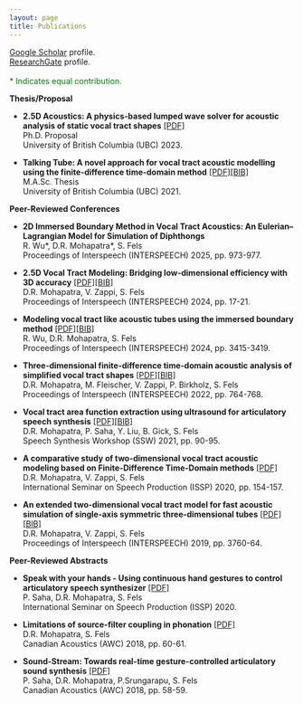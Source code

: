 ```yaml
---
layout: page
title: Publications
---
```


<a href="https://scholar.google.com/citations?user=HzIWE5kAAAAJ" target="_blank">Google Scholar</a> profile.<br />
<a href="https://www.researchgate.net/profile/Debasish-Mohapatra-4" target="_blank">ResearchGate</a> profile.<br /><br />
<span style="color: green;">* Indicates equal contribution.</span>

**Thesis/Proposal**
- **2.5D Acoustics: A physics-based lumped wave solver for acoustic analysis of static vocal tract shapes** [[PDF]](https://www.dropbox.com/scl/fi/7loyrv58t0mxt5c6r1jwu/mohapatra_2023_phd_proposal.pdf?rlkey=0st0zo0apmm6bpxeansbolb0t&dl=0)\
	Ph.D. Proposal <br/>
  	University of British Columbia (UBC) 2023.
  
- **Talking Tube: A novel approach for vocal tract acoustic modelling using the finite-difference time-domain method** [[PDF]](https://open.library.ubc.ca/cIRcle/collections/ubctheses/24/items/1.0396919)[[BIB]](https://debasishray19.github.io/bibtex/master-thesis2021.html)\
	M.A.Sc. Thesis <br/>
  	University of British Columbia (UBC) 2021.  
	
**Peer-Reviewed Conferences**

- **2D Immersed Boundary Method in Vocal Tract Acoustics: An Eulerian–Lagrangian Model for Simulation of Diphthongs**   
	R. Wu\*, D.R. Mohapatra\*, S. Fels<br/>
	Proceedings of Interspeech (INTERSPEECH) 2025, pp. 973-977.

- **2.5D Vocal Tract Modeling: Bridging low-dimensional efficiency with 3D accuracy** [[PDF]](https://www.isca-archive.org/interspeech_2024/mohapatra24b_interspeech.pdf)[[BIB]](https://debasishray19.github.io/bibtex/interspeech2024a.html)<br/> 
	D.R. Mohapatra, V. Zappi, S. Fels<br/>
	Proceedings of Interspeech (INTERSPEECH) 2024, pp. 17-21.
	
- **Modeling vocal tract like acoustic tubes using the immersed boundary method** [[PDF]](https://www.isca-archive.org/interspeech_2024/wu24o_interspeech.pdf)[[BIB]](https://debasishray19.github.io/bibtex/interspeech2024b.html)  
	R. Wu, D.R. Mohapatra, S. Fels<br/>
	Proceedings of Interspeech (INTERSPEECH) 2024, pp. 3415-3419.

- **Three-dimensional finite-difference time-domain acoustic analysis of simplified vocal tract shapes** [[PDF]](https://www.vocaltractlab.de/publications/mohapatra-2022-interspeech.pdf)[[BIB]](https://debasishray19.github.io/bibtex/interspeech2022.html)<br/>
	D.R. Mohapatra, M. Fleischer, V. Zappi, P. Birkholz, S. Fels<br/>
	Proceedings of Interspeech (INTERSPEECH) 2022, pp. 764-768.
  
- **Vocal tract area function extraction using ultrasound for articulatory speech synthesis** [[PDF]](https://www.isca-speech.org/archive/ssw_2021/mohapatra21_ssw.pdf)[[BIB]](https://debasishray19.github.io/bibtex/ssw2021.html)<br/>
	D.R. Mohapatra, P. Saha, Y. Liu, B. Gick, S. Fels<br/>
	Speech Synthesis Workshop (SSW) 2021, pp. 90-95.  
	
- **A comparative study of two-dimensional vocal tract acoustic modeling based on Finite-Difference Time-Domain methods** [[PDF]](https://www.dropbox.com/scl/fi/cu0vtto0w8pmccevc0v1a/ISSP2020.pdf?rlkey=roy23dtbvwqvsbe45k3ltq8cf&dl=0)  
	D.R. Mohapatra, V. Zappi, S. Fels<br/>
	International Seminar on Speech Production (ISSP) 2020, pp. 154-157.
  
- **An extended two-dimensional vocal tract model for fast acoustic simulation of single-axis symmetric three-dimensional tubes** [[PDF]](https://www.isca-archive.org/interspeech_2019/mohapatra19_interspeech.pdf)[[BIB]](https://debasishray19.github.io/bibtex/interspeech2019.html)<br/>
	D.R. Mohapatra, V. Zappi, S. Fels<br/>
	Proceedings of Interspeech (INTERSPEECH) 2019, pp. 3760-64.
   

**Peer-Reviewed Abstracts**
- **Speak with your hands - Using continuous hand gestures to control articulatory speech synthesizer** [[PDF]](https://arxiv.org/pdf/2102.01640.pdf)  
	P. Saha, D.R. Mohapatra, S. Fels<br/>
	International Seminar on Speech Production (ISSP) 2020.

 - **Limitations of source-filter coupling in phonation** [[PDF]](https://www.dropbox.com/scl/fi/7kt90lwwdnqak928n7mcl/Limitations-of-source-filter-coupling-in-phonation.pdf?rlkey=hwj4db0co823brtz2nrupui58&dl=0)  
	D.R. Mohapatra, S. Fels<br/>
  	Canadian Acoustics (AWC) 2018, pp. 60-61.  

- **Sound-Stream: Towards real-time gesture-controlled articulatory sound synthesis** [[PDF]](https://www.dropbox.com/scl/fi/vlk4krlaqkm8poxyq2jy5/Sound-Stream-Towards-real-time-gesture-controlled-articulatory-sound-synthesis.pdf?rlkey=82o62gvszbqhp98yxe95p168t&dl=0)  
	P. Saha, D.R. Mohapatra, P.Srungarapu, S. Fels<br/>
	Canadian Acoustics (AWC) 2018, pp. 58-59. 

<br/>

